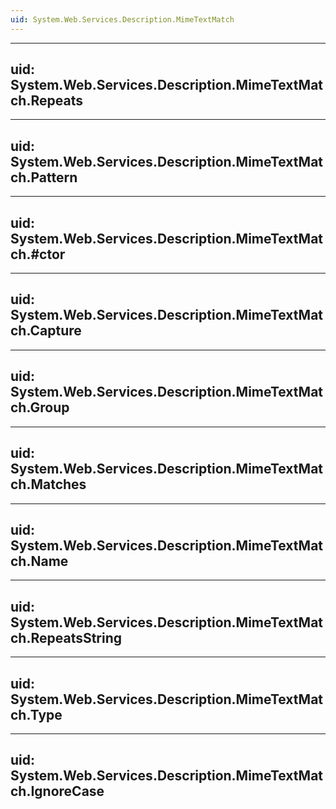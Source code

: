 ```yaml
---
uid: System.Web.Services.Description.MimeTextMatch
---
```


---
uid: System.Web.Services.Description.MimeTextMatch.Repeats
---

---
uid: System.Web.Services.Description.MimeTextMatch.Pattern
---

---
uid: System.Web.Services.Description.MimeTextMatch.#ctor
---

---
uid: System.Web.Services.Description.MimeTextMatch.Capture
---

---
uid: System.Web.Services.Description.MimeTextMatch.Group
---

---
uid: System.Web.Services.Description.MimeTextMatch.Matches
---

---
uid: System.Web.Services.Description.MimeTextMatch.Name
---

---
uid: System.Web.Services.Description.MimeTextMatch.RepeatsString
---

---
uid: System.Web.Services.Description.MimeTextMatch.Type
---

---
uid: System.Web.Services.Description.MimeTextMatch.IgnoreCase
---
